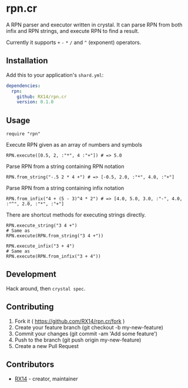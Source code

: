 # rpn.cr

A RPN parser and executor written in crystal. It can parse RPN from both infix
and RPN strings, and execute RPN to find a result.

Currently it supports `+` `-` `*` `/` and `^` (exponent) operators.

## Installation

Add this to your application's `shard.yml`:

```yaml
dependencies:
  rpn:
    github: RX14/rpn.cr
    version: 0.1.0
```

## Usage

```crystal
require "rpn"
```

Execute RPN given as an array of numbers and symbols

```cr
RPN.execute([0.5, 2, :"*", 4 :"+"]) # => 5.0
```

Parse RPN from a string containing RPN notation

```cr
RPN.from_string("-.5 2 * 4 +") # => [-0.5, 2.0, :"*", 4.0, :"+"]
```

Parse RPN from a string containing infix notation
```cr
RPN.from_infix("4 + (5 - 3)^4 * 2") # => [4.0, 5.0, 3.0, :"-", 4.0, :"^", 2.0, :"*", :"+"]
```

There are shortcut methods for executing strings directly.
```cr
RPN.execute_string("3 4 +")
# Same as
RPN.execute(RPN.from_string("3 4 +"))
```

```cr
RPN.execute_infix("3 + 4")
# Same as
RPN.execute(RPN.from_infix("3 + 4"))
```

## Development

Hack around, then `crystal spec`.

## Contributing

1. Fork it ( https://github.com/RX14/rpn.cr/fork )
2. Create your feature branch (git checkout -b my-new-feature)
3. Commit your changes (git commit -am 'Add some feature')
4. Push to the branch (git push origin my-new-feature)
5. Create a new Pull Request

## Contributors

- [RX14](https://github.com/RX14) - creator, maintainer
